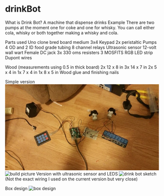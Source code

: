 # drinkBot
What is Drink Bot?
A machine that dispense drinks
Example
There are two pumps at the moment one for coke and one for whisky. You can call either cola, whisky or both together making a whisky and cola.

Parts used
Uno clone
bred board medium
3x4 Keypad
2x peristaltic Pumps
4 OD and 2 ID food grade tubing
8 channel relays
Ultrasonic sensor
12-volt wall wart
Female DC jack
3x 330 oms resisters
3 MOSFITS
RGB LED strip
Dupont wires

Wood (measurements using 0.5 in thick board)
2x 12 x 8 in
3x 14 x 7 in
2x 5 x 4 in
1x 7 x 4 in
1x 8 x 5 in
Wood glue and finishing nails

Simple version
![](images/buildPic.jpg)
<img src="/drinkBot\images\buildPic.jpg" alt="build picture" title="Optional title">
Version with ultrasonic sensor and LEDS
<img src="/drinkBot\images\DrinkBotsketch.png" alt="drink bot sketch" title="Optional title">
(Not the exact wiring I used on the current version but very close)

Box design
<img src="/drinkBot\images\boxDesign.JPG" alt="box design " title="Optional title">
